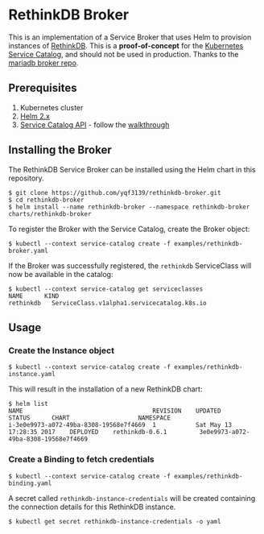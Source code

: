 # RethinkDB Broker

This is an implementation of a Service Broker that uses Helm to provision
instances of [RethinkDB](https://kubeapps.com/charts/stable/rethinkdb). This is a
**proof-of-concept** for the [Kubernetes Service
Catalog](https://github.com/kubernetes-incubator/service-catalog), and should not
be used in production. Thanks to the [mariadb broker repo](https://github.com/prydonius/mariadb-broker).

## Prerequisites

1. Kubernetes cluster
2. [Helm 2.x](https://github.com/kubernetes/helm)
3. [Service Catalog API](https://github.com/kubernetes-incubator/service-catalog) - follow the [walkthrough](https://github.com/kubernetes-incubator/service-catalog/blob/master/docs/walkthrough.md)

## Installing the Broker

The RethinkDB Service Broker can be installed using the Helm chart in this
repository.

```
$ git clone https://github.com/yqf3139/rethinkdb-broker.git
$ cd rethinkdb-broker
$ helm install --name rethinkdb-broker --namespace rethinkdb-broker charts/rethinkdb-broker
```

To register the Broker with the Service Catalog, create the Broker object:

```
$ kubectl --context service-catalog create -f examples/rethinkdb-broker.yaml
```

If the Broker was successfully registered, the `rethinkdb` ServiceClass will now
be available in the catalog:

```
$ kubectl --context service-catalog get serviceclasses
NAME      KIND
rethinkdb   ServiceClass.v1alpha1.servicecatalog.k8s.io
```

## Usage

### Create the Instance object

```
$ kubectl --context service-catalog create -f examples/rethinkdb-instance.yaml
```

This will result in the installation of a new RethinkDB chart:

```
$ helm list
NAME                                  	REVISION	UPDATED                 	STATUS  	CHART               	NAMESPACE
i-3e0e9973-a072-49ba-8308-19568e7f4669	1       	Sat May 13 17:28:35 2017	DEPLOYED	rethinkdb-0.6.1       	3e0e9973-a072-49ba-8308-19568e7f4669
```

### Create a Binding to fetch credentials

```
$ kubectl --context service-catalog create -f examples/rethinkdb-binding.yaml
```

A secret called `rethinkdb-instance-credentials` will be created containing the
connection details for this RethinkDB instance.

```
$ kubectl get secret rethinkdb-instance-credentials -o yaml
```
